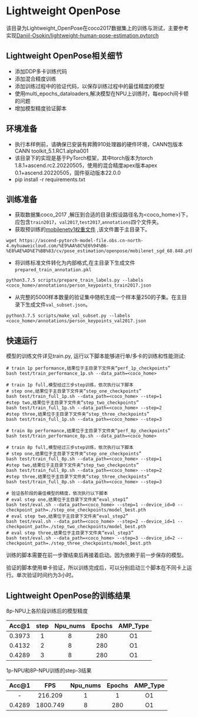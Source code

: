 # Lightweight OpenPose

该目录为Lightweight_OpenPose在coco2017数据集上的训练与测试，主要参考实现[Daniil-Osokin/lightweight-human-pose-estimation.pytorch](https://github.com/Daniil-Osokin/lightweight-human-pose-estimation.pytorch)

##  Lightweight OpenPose相关细节

* 添加DDP多卡训练代码
* 添加混合精度训练
* 添加训练过程中的验证代码，以保存训练过程中的最佳精度的模型
* 使用multi_epochs_dataloaders,解决模型在NPU上训练时，每epoch间卡顿的问题
* 增加模型精度验证脚本

## 环境准备

* 执行本样例前，请确保已安装有昇腾910处理器的硬件环境，CANN包版本CANN toolkit_5.1.RC1.alpha001
* 该目录下的实现是基于PyTorch框架，其中torch版本为torch 1.8.1+ascend.rc2.20220505，使用的混合精度apex版本apex 0.1+ascend.20220505，固件驱动版本22.0.0
* pip install -r requirements.txt

## 训练准备

* 获取数据集coco_2017
,解压到合适的目录(假设路径名为<coco_home>)下，应包含`train2017`，`val2017`,`test2017`,`annotations`四个文件夹。
* 获取预训练的[mobilenetv1权重文件](https://ascend-pytorch-model-file.obs.cn-north-4.myhuaweicloud.com/%E9%AA%8C%E6%94%B6-%E8%AE%AD%E7%BB%83/cv/pose_estimation/openpose/mobilenet_sgd_68.848.pth.tar) 
,该文件置于主目录下。

```shell
wget https://ascend-pytorch-model-file.obs.cn-north-4.myhuaweicloud.com/%E9%AA%8C%E6%94%B6-%E8%AE%AD%E7%BB%83/cv/pose_estimation/openpose/mobilenet_sgd_68.848.pth.tar
```
* 将训练标准文件转化为内部格式,在主目录下生成文件`prepared_train_annotation.pkl`
```shell
python3.7.5 scripts/prepare_train_labels.py --labels <coco_home>/annotations/person_keypoints_train2017.json
```
* 从完整的5000样本数量的验证集中随机生成一个样本量250的子集。在主目录下生成文件`val_subset.json`。
```shell
python3.7.5 scripts/make_val_subset.py --labels <coco_home>/annotations/person_keypoints_val2017.json
```

## 快速运行

模型的训练文件详见train.py, 运行以下脚本能够进行单/多卡的训练和性能测试:

```shell
# train 1p performance,结果位于主目录下文件夹“perf_1p_checkpoints”
bash test/train_performance_1p.sh --data_path=<coco_home>

# train 1p full,模型经过三步step训练，依次执行以下脚本
# step one,结果位于主目录下文件夹“step_one_checkpoints”
bash test/train_full_1p.sh --data_path=<coco_home> --step=1
#step two,结果位于主目录下文件夹“step_two_checkpoints”
bash test/train_full_1p.sh --data_path=<coco_home> --step=2
#step three,结果位于主目录下文件夹“step_three_checkpoints”
bash test/train_full_1p.sh --data_path=<coco_home> --step=3

# train 8p performance,结果位于主目录下文件夹“perf_8p_checkpoints”
bash test/train_performance_8p.sh --data_path=<coco_home>

# train 8p full,模型经过三步step训练，依次执行以下脚本
# step one,结果位于主目录下文件夹“step_one_checkpoints”
bash test/train_full_8p.sh --data_path=<coco_home> --step=1
#step two,结果位于主目录下文件夹“step_two_checkpoints”
bash test/train_full_8p.sh --data_path=<coco_home> --step=2
#step three,结果位于主目录下文件夹“step_three_checkpoints”
bash test/train_full_8p.sh --data_path=<coco_home> --step=3

# 验证各阶段的最佳模型的精度，依次执行以下脚本
# eval step one,结果位于主目录下文件夹“eval_step1”
bash test/eval.sh --data_path=<coco_home> --step=1 --device_id=0 --checkpoint_path=./step_one_checkpoints/model_best.pth
# eval step two,结果位于主目录下文件夹“eval_step2”
bash test/eval.sh --data_path=<coco_home> --step=2 --device_id=1 --checkpoint_path=./step_two_checkpoints/model_best.pth
# eval step three,结果位于主目录下文件夹“eval_step3”
bash test/eval.sh --data_path=<coco_home> --step=3 --device_id=2 --checkpoint_path=./step_three_checkpoints/model_best.pth
```
训练的脚本需要在前一步骤结束后再接着启动。因为依赖于前一步保存的模型。

验证的脚本使用单卡验证，所以训练完成后，可以分别启动三个脚本在不同卡上运行。单次验证时间约为3小时。

## Lightweight OpenPose的训练结果
8p-NPU上各阶段训练后的模型精度

| Acc@1    | step       | Npu_nums | Epochs   | AMP_Type |
| :------: | :------:  | :------: | :------: | :------: |
| 0.3973        | 1      | 8        | 280      | O1       |
| 0.4132     | 2     | 8        | 280      | O1      |
| 0.4289     | 3     | 8        | 280      | O1      |

1p-NPU和8P-NPU训练的step-3结果

| Acc@1    | FPS       | Npu_nums | Epochs   | AMP_Type |
| :------: | :------:  | :------: | :------: | :------: |
| -        | 216.209      | 1        | 1      | O1       |
| 0.4289     | 1800.749     | 8        | 280      | O1      |
